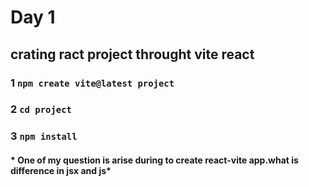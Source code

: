 
# Day 1 
## crating ract project throught vite react 
### 1 `npm create vite@latest project`
### 2 `cd project `
### 3 `npm install`

#### * One of my question is arise during to create react-vite app.what  is difference in jsx and js*

